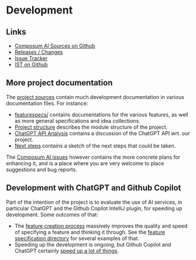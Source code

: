 # Development

## Links

- [Composum AI Sources on Github](https://github.com/ist-dresden/composum-AI)
- [Releases / Changes](https://github.com/ist-dresden/composum-AI/releases/)
- [Issue Tracker](https://github.com/ist-dresden/composum-AI/issues)
- [IST on Github](https://github.com/ist-dresden/)

## More project documentation

The [project sources](https://github.com/ist-dresden/composum-AI) contain much development documentation in various
documentation files. For instance:

- [featurespecs/](https://github.com/ist-dresden/composum-AI/tree/develop/featurespecs) contains documentations for
  the various features, as well as more general specifications and idea collections.
- [Project structure](https://github.com/ist-dresden/composum-AI/blob/develop/ProjectStructure.md) describes the module
  structure of the project.
- [ChatGPT API Analysis](https://github.com/ist-dresden/composum-AI/blob/develop/ChatGPTAPI.md) contains a discussion of
  the ChatGPT API wrt. our project.
- [Next steps](https://github.com/ist-dresden/composum-AI/blob/develop/NextSteps.md) contains a sketch of the next steps
  that could be taken.

The [Composum AI issues](https://github.com/ist-dresden/composum-AI/issues) however contains the more
concrete plans for enhancing it, and is a place where you are very welcome to place suggestions and bug reports.

## Development with ChatGPT and Github Copilot

Part of the intention of the project is to evaluate the use of AI services, in particular ChatGPT and the Github
Copilot IntelliJ plugin, for speeding up development. Some outcomes of that:

- The
  [feature creation process](https://github.com/ist-dresden/composum-AI/tree/develop/featurespecs/FeatureCreationProcess.md)
  massively improves the quality and speed of
  specifying a feature and thinking it through. See the
  [feature specification directory](https://github.com/ist-dresden/composum-AI/tree/develop/featurespecs/) for several
  examples of that.
- Speeding up the development is ongoing, but Github Copilot and ChatGPT certainly
  [speed up a lot of things](http://www.stoerr.net/blog/2023-05-25-developmentWithChatGPTAndCopilot.html).
